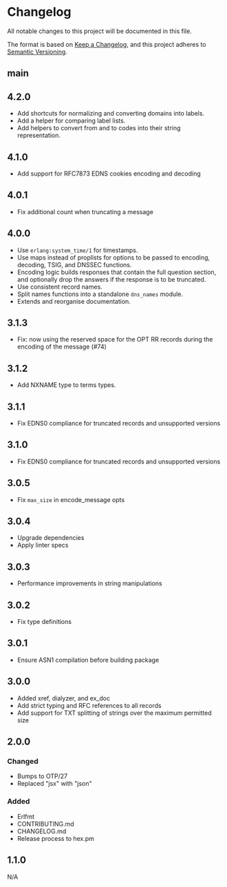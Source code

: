 # Changelog

All notable changes to this project will be documented in this file.

The format is based on [Keep a Changelog](https://keepachangelog.com/en/1.1.0/),
and this project adheres to [Semantic Versioning](https://semver.org/spec/v2.0.0.html).

## main

## 4.2.0

- Add shortcuts for normalizing and converting domains into labels.
- Add a helper for comparing label lists.
- Add helpers to convert from and to codes into their string representation.

## 4.1.0

- Add support for RFC7873 EDNS cookies encoding and decoding

## 4.0.1

- Fix additional count when truncating a message

## 4.0.0

- Use `erlang:system_time/1` for timestamps.
- Use maps instead of proplists for options to be passed to
    encoding, decoding, TSIG, and DNSSEC functions.
- Encoding logic builds responses that contain the full question section,
    and optionally drop the answers if the response is to be truncated.
- Use consistent record names.
- Split names functions into a standalone `dns_names` module.
- Extends and reorganise documentation.

## 3.1.3

- Fix: now using the reserved space for the OPT RR records during the encoding of the message (#74)

## 3.1.2

- Add NXNAME type to terms types.

## 3.1.1

- Fix EDNS0 compliance for truncated records and unsupported versions

## 3.1.0

- Fix EDNS0 compliance for truncated records and unsupported versions

## 3.0.5

- Fix `max_size` in encode_message opts

## 3.0.4

- Upgrade dependencies
- Apply linter specs

## 3.0.3

- Performance improvements in string manipulations

## 3.0.2

- Fix type definitions

## 3.0.1

- Ensure ASN1 compilation before building package

## 3.0.0

- Added xref, dialyzer, and ex_doc
- Add strict typing and RFC references to all records
- Add support for TXT splitting of strings over the maximum permitted size

## 2.0.0

### Changed

- Bumps to OTP/27
- Replaced "jsx" with "json"

### Added

- Erlfmt
- CONTRIBUTING.md
- CHANGELOG.md
- Release process to hex.pm

## 1.1.0

N/A
